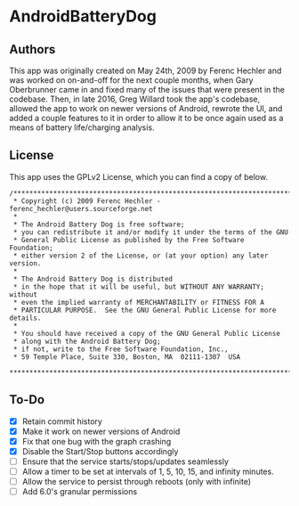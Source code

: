 # AndroidBatteryDog
## Authors
This app was originally created on May 24th, 2009 by Ferenc Hechler 
and was worked on on-and-off for the next couple months, when Gary 
Oberbrunner came in and fixed many of the issues that were present 
in the codebase. Then, in late 2016, Greg Willard took the app's 
codebase, allowed the app to work on newer versions of Android, 
rewrote the UI, and added a couple features to it in order to allow 
it to be once again used as a means of battery life/charging analysis.

## License
This app uses the GPLv2 License, which you can find a copy of below.
```
/*******************************************************************************
 * Copyright (c) 2009 Ferenc Hechler - ferenc_hechler@users.sourceforge.net
 *
 * The Android Battery Dog is free software;
 * you can redistribute it and/or modify it under the terms of the GNU
 * General Public License as published by the Free Software Foundation;
 * either version 2 of the License, or (at your option) any later version.
 *
 * The Android Battery Dog is distributed
 * in the hope that it will be useful, but WITHOUT ANY WARRANTY; without
 * even the implied warranty of MERCHANTABILITY or FITNESS FOR A
 * PARTICULAR PURPOSE.  See the GNU General Public License for more details.
 *
 * You should have received a copy of the GNU General Public License
 * along with the Android Battery Dog;
 * if not, write to the Free Software Foundation, Inc.,
 * 59 Temple Place, Suite 330, Boston, MA  02111-1307  USA
 *******************************************************************************/
 ```
 
## To-Do
 - [X] Retain commit history
 - [X] Make it work on newer versions of Android
 - [X] Fix that one bug with the graph crashing
 - [X] Disable the Start/Stop buttons accordingly
 - [ ] Ensure that the service starts/stops/updates seamlessly
 - [ ] Allow a timer to be set at intervals of 1, 5, 10, 15, and infinity minutes.
 - [ ] Allow the service to persist through reboots (only with infinite)
 - [ ] Add 6.0's granular permissions
